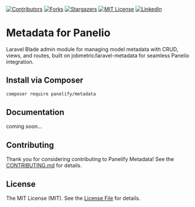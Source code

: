 [contributors-shield]: https://img.shields.io/github/contributors/panelify/metadata.svg?style=for-the-badge
[contributors-url]: https://github.com/panelify/metadata/graphs/contributors
[forks-shield]: https://img.shields.io/github/forks/panelify/metadata.svg?style=for-the-badge&label=Fork
[forks-url]: https://github.com/panelify/metadata/network/members
[stars-shield]: https://img.shields.io/github/stars/panelify/metadata.svg?style=for-the-badge
[stars-url]: https://github.com/panelify/metadata/stargazers
[license-shield]: https://img.shields.io/github/license/panelify/metadata.svg?style=for-the-badge
[license-url]: https://github.com/panelify/metadata/blob/master/LICENCE.md
[linkedin-shield]: https://img.shields.io/badge/-LinkedIn-blue.svg?style=for-the-badge&logo=linkedin&colorB=555
[linkedin-url]: https://linkedin.com/in/majidmohammadian

[![Contributors][contributors-shield]][contributors-url]
[![Forks][forks-shield]][forks-url]
[![Stargazers][stars-shield]][stars-url]
[![MIT License][license-shield]][license-url]
[![LinkedIn][linkedin-shield]][linkedin-url]

# Metadata for Panelio

Laravel Blade admin module for managing model metadata with CRUD, views, and routes, built on jobmetric/laravel-metadata for seamless Panelio integration.

## Install via Composer

```bash
composer require panelify/metadata
```

## Documentation

coming soon...

## Contributing

Thank you for considering contributing to Panelify Metadata! See the [CONTRIBUTING.md](https://github.com/panelify/metadata/blob/master/CONTRIBUTING.md) for details.

## License

The MIT License (MIT). See the [License File](https://github.com/panelify/metadata/blob/master/LICENCE.md) for details.
